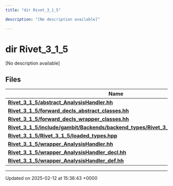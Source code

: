 ```yaml
---
title: "dir Rivet_3_1_5"

description: "[No description available]"

---
```


# dir Rivet_3_1_5

[No description available]

## Files

| Name           |
| -------------- |
| **[Rivet_3_1_5/abstract_AnalysisHandler.hh](/documentation/code/files/abstract__analysishandler_8hh/#file-rivet-3-1-5-abstract-analysishandler-hh)**  |
| **[Rivet_3_1_5/forward_decls_abstract_classes.hh](/documentation/code/files/forward__decls__abstract__classes_8hh/#file-rivet-3-1-5-forward-decls-abstract-classes-hh)**  |
| **[Rivet_3_1_5/forward_decls_wrapper_classes.hh](/documentation/code/files/forward__decls__wrapper__classes_8hh/#file-rivet-3-1-5-forward-decls-wrapper-classes-hh)**  |
| **[Rivet_3_1_5/include/gambit/Backends/backend_types/Rivet_3_1_5/identification.hpp](/documentation/code/files/include_2gambit_2backends_2backend__types_2rivet__3__1__5_2identification_8hpp/#file-rivet-3-1-5-include-gambit-backends-backend-types-rivet-3-1-5-identification-hpp)**  |
| **[Rivet_3_1_5/Rivet_3_1_5/loaded_types.hpp](/documentation/code/files/rivet__3__1__5_2loaded__types_8hpp/#file-rivet-3-1-5-rivet-3-1-5-loaded-types-hpp)**  |
| **[Rivet_3_1_5/wrapper_AnalysisHandler.hh](/documentation/code/files/wrapper__analysishandler_8hh/#file-rivet-3-1-5-wrapper-analysishandler-hh)**  |
| **[Rivet_3_1_5/wrapper_AnalysisHandler_decl.hh](/documentation/code/files/wrapper__analysishandler__decl_8hh/#file-rivet-3-1-5-wrapper-analysishandler-decl-hh)**  |
| **[Rivet_3_1_5/wrapper_AnalysisHandler_def.hh](/documentation/code/files/wrapper__analysishandler__def_8hh/#file-rivet-3-1-5-wrapper-analysishandler-def-hh)**  |






-------------------------------

Updated on 2025-02-12 at 15:36:43 +0000
